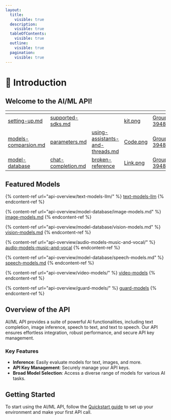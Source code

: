 ```yaml
---
layout:
  title:
    visible: true
  description:
    visible: true
  tableOfContents:
    visible: true
  outline:
    visible: true
  pagination:
    visible: true
---
```


# 🤖 Introduction

## Welcome to the AI/ML API!

<table data-view="cards"><thead><tr><th></th><th></th><th></th><th data-hidden data-type="files"></th><th data-hidden data-card-cover data-type="files"></th></tr></thead><tbody><tr><td><a data-mention href="quickstart/setting-up.md">setting-up.md</a></td><td><a data-mention href="quickstart/supported-sdks.md">supported-sdks.md</a></td><td></td><td><a href=".gitbook/assets/kit.png">kit.png</a></td><td><a href=".gitbook/assets/Group 39481.png">Group 39481.png</a></td></tr><tr><td><a data-mention href="recipes/models-comparsion.md">models-comparsion.md</a></td><td><a data-mention href="api-overview/text-models-llm/parameters.md">parameters.md</a></td><td><a data-mention href="recipes/using-assistants-and-threads.md">using-assistants-and-threads.md</a></td><td><a href=".gitbook/assets/Code.png">Code.png</a></td><td><a href=".gitbook/assets/Group 39482.png">Group 39482.png</a></td></tr><tr><td><a data-mention href="api-overview/model-database/">model-database</a></td><td><a data-mention href="api-overview/text-models-llm/chat-completion.md">chat-completion.md</a></td><td><a data-mention href="broken-reference/">broken-reference</a></td><td><a href=".gitbook/assets/Link.png">Link.png</a></td><td><a href=".gitbook/assets/Group 39483.png">Group 39483.png</a></td></tr></tbody></table>

## Featured Models

{% content-ref url="api-overview/text-models-llm/" %}
[text-models-llm](api-overview/text-models-llm/)
{% endcontent-ref %}

{% content-ref url="api-overview/model-database/image-models.md" %}
[image-models.md](api-overview/model-database/image-models.md)
{% endcontent-ref %}

{% content-ref url="api-overview/model-database/vision-models.md" %}
[vision-models.md](api-overview/model-database/vision-models.md)
{% endcontent-ref %}

{% content-ref url="api-overview/audio-models-music-and-vocal/" %}
[audio-models-music-and-vocal](api-overview/audio-models-music-and-vocal/)
{% endcontent-ref %}

{% content-ref url="api-overview/model-database/speech-models.md" %}
[speech-models.md](api-overview/model-database/speech-models.md)
{% endcontent-ref %}

{% content-ref url="api-overview/video-models/" %}
[video-models](api-overview/video-models/)
{% endcontent-ref %}

{% content-ref url="api-overview/guard-models/" %}
[guard-models](api-overview/guard-models/)
{% endcontent-ref %}

## **Overview of the API**

AI/ML API provides a suite of powerful AI functionalities, including text completion, image inference, speech to text, and text to speech. Our API ensures effortless integration, robust performance, and secure API key management.

### **Key Features**

* **Inference**: Easily evaluate models for text, images, and more.
* **API Key Management**: Securely manage your API keys.
* **Broad Model Selection**: Access a diverse range of models for various AI tasks.

## Getting Started

To start using the AI/ML API, follow the [Quickstart guide](quickstart/setting-up.md) to set up your environment and make your first API call.
